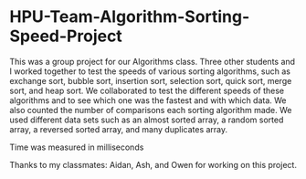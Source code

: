 # HPU-Team-Algorithm-Sorting-Speed-Project

This was a group project for our Algorithms class. Three other students and I worked together to test the speeds of various sorting algorithms, such as exchange sort, bubble sort, insertion sort, selection sort, quick sort, merge sort, and heap sort. We collaborated to test the different speeds of these algorithms and to see which one was the fastest and with which data. We also counted the number of comparisons each sorting algorithm made. We used different data sets such as an almost sorted array, a random sorted array, a reversed sorted array, and many duplicates array. 

Time was measured in milliseconds


Thanks to my classmates: Aidan, Ash, and Owen for working on this project.
